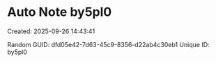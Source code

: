 ﻿# Auto Note by5pl0
Created: 2025-09-26 14:43:41

Random GUID: dfd05e42-7d63-45c9-8356-d22ab4c30eb1
Unique ID: by5pl0
